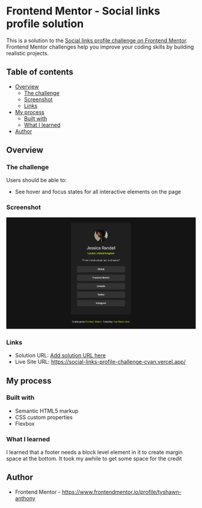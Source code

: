# Frontend Mentor - Social links profile solution

This is a solution to the [Social links profile challenge on Frontend Mentor](https://www.frontendmentor.io/challenges/social-links-profile-UG32l9m6dQ). Frontend Mentor challenges help you improve your coding skills by building realistic projects.

## Table of contents

- [Overview](#overview)
  - [The challenge](#the-challenge)
  - [Screenshot](#screenshot)
  - [Links](#links)
- [My process](#my-process)
  - [Built with](#built-with)
  - [What I learned](#what-i-learned)
- [Author](#author)

## Overview

### The challenge

Users should be able to:

- See hover and focus states for all interactive elements on the page

### Screenshot

![](./project-screenshot.png)

### Links

- Solution URL: [Add solution URL here](https://your-solution-url.com)
- Live Site URL: https://social-links-profile-challenge-cyan.vercel.app/

## My process

### Built with

- Semantic HTML5 markup
- CSS custom properties
- Flexbox

### What I learned

I learned that a footer needs a block level element in it to create margin space at the bottom. It took my awhile to get some space for the credit

## Author

- Frontend Mentor - https://www.frontendmentor.io/profile/tyshawn-anthony
